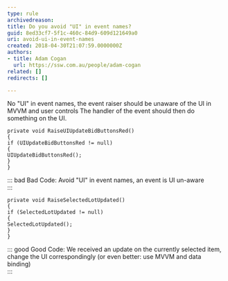 ```yaml
---
type: rule
archivedreason: 
title: Do you avoid "UI" in event names?
guid: 8ed33cf7-5f1c-460c-84d9-609d121649a0
uri: avoid-ui-in-event-names
created: 2018-04-30T21:07:59.0000000Z
authors:
- title: Adam Cogan
  url: https://ssw.com.au/people/adam-cogan
related: []
redirects: []

---
```


No "UI" in event names, the event raiser should be unaware of the UI in MVVM and user controls
The handler of the event should then do something on the UI. 

<!--endintro-->



```
private void RaiseUIUpdateBidButtonsRed()
{
if (UIUpdateBidButtonsRed != null)
{
UIUpdateBidButtonsRed();
}
}
```




::: bad
Bad Code: Avoid "UI" in event names, an event is UI un-aware  
:::





```
private void RaiseSelectedLotUpdated()
{
if (SelectedLotUpdated != null)
{
SelectedLotUpdated();
}
}
```




::: good
Good Code: We received an update on the currently selected item, change the UI correspondingly (or even better: use MVVM and data binding)  
:::
